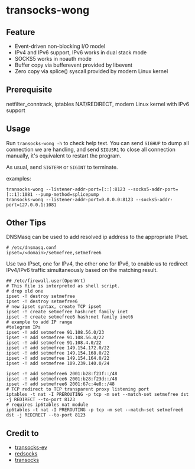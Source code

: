 # transocks-wong

## Feature

- Event-driven non-blocking I/O model
- IPv4 and IPv6 support, IPv6 works in dual stack mode
- SOCKS5 works in noauth mode
- Buffer copy via bufferevent provided by libevent
- Zero copy via splice() syscall provided by modern Linux kernel

## Prerequisite

netfilter_conntrack, iptables NAT/REDIRECT, modern Linux kernel with IPv6 support

## Usage

Run `transocks-wong -h` to check help text. You can send `SIGHUP` to dump all connection we are handling,
and send `SIGUSR1` to close all connection manually, it's equivalent to restart the program.

As usual, send `SIGTERM` or `SIGINT` to terminate.

examples:

```
transocks-wong --listener-addr-port=[::]:8123 --socks5-addr-port=[::1]:1081 --pump-method=splicepump
transocks-wong --listener-addr-port=0.0.0.0:8123 --socks5-addr-port=127.0.0.1:1081
```

## Other Tips

DNSMasq can be used to add resolved ip address to the appropriate IPset.
```
# /etc/dnsmasq.conf
ipset=/<domain>/setmefree,setmefree6
```

Use two IPset, one for IPv4, the other one for IPv6, to enable us to
redirect IPv4/IPv6 traffic simultaneously based on the matching result.
```
## /etc/firewall.user(OpenWrt)
# This file is interpreted as shell script.
# drop old one
ipset -! destroy setmefree
ipset -! destroy setmefree6
# new ipset syntax, create TCP ipset
ipset -! create setmefree hash:net family inet
ipset -! create setmefree6 hash:net family inet6
# example to add IP range
#telegram IPs
ipset -! add setmefree 91.108.56.0/23
ipset -! add setmefree 91.108.56.0/22
ipset -! add setmefree 91.108.4.0/22
ipset -! add setmefree 149.154.172.0/22
ipset -! add setmefree 149.154.168.0/22
ipset -! add setmefree 149.154.164.0/22
ipset -! add setmefree 109.239.140.0/24

ipset -! add setmefree6 2001:b28:f23f::/48
ipset -! add setmefree6 2001:b28:f23d::/48
ipset -! add setmefree6 2001:67c:4e8::/48
# TCP redirect to TCP transparent proxy listening port
iptables -t nat -I PREROUTING -p tcp -m set --match-set setmefree dst -j REDIRECT --to-port 8123
# requires ip6tables nat module
ip6tables -t nat -I PREROUTING -p tcp -m set --match-set setmefree6 dst -j REDIRECT --to-port 8123
```

## Credit to

- [transocks-ev](http://oss.tiggerswelt.net/transocks_ev/)
- [redsocks](https://github.com/darkk/redsocks)
- [transocks](https://github.com/cybozu-go/transocks)
